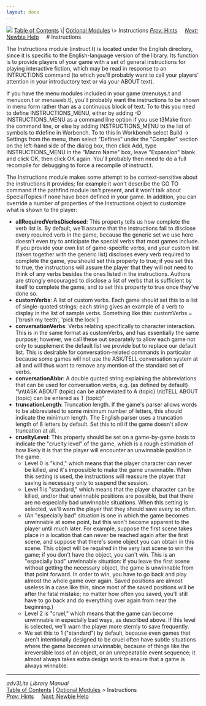 ```yaml
---
layout: docs
---
```



<img src="topbar.jpg" data-border="0" />
<a href="toc.html" class="nav">Table of Contents</a> \|
<a href="optional.html" class="nav">Optional Modules</a> \>
Instructions  
<span class="navnp"><a href="hint.html" class="nav"><em>Prev:</em> Hints</a>
    <a href="newbie.html" class="nav"><em>Next:</em> Newbie Help</a>    
</span>
# Instructions

The Instructions module (instruct.t) is located under the English
directory, since it is specific to the English-language version of the
library. Its function is to provide players of your game with a set of
general instructions for playing interactive fiction, which may be read
in response to an INTRUCTIONS command (to which you'll probably want to
call your players' attention in your introductory text or via your ABOUT
text).

If you have the menu modules included in your game (menusys.t and
menucon.t or menuweb.t), you'll probably want the instructions to be
shown in menu form rather than as a continuous block of text. To to this
you need to define <span id="ins_menu_idx">INSTRUCTIONS_MENU</span>,
either by adding -D INSTRUCTIONS_MENU as a command line option if you
use t3Make from the command line, or else by adding INSTRUCTIONS_MENU to
the list of symbols to \#define in Worbench. To to this in Workbench
select Build -\> Settings from the menu, then select "Defines" under the
"Compiler" section on the left-hand side of the dialog box, then click
Add, type INSTRUCTIONS_MENU in the "Macro Name" box, leave "Expansion"
blank and click OK, then click OK again. You'll probably then need to do
a full recompile for debugging to force a recompile of instruct.t.

The Instructions module makes some attempt to be context-sensitive about
the instructions it provides; for example it won't describe the GO TO
command if the pathfind module isn't present, and it won't talk about
SpecialTopics if none have been defined in your game. In addition, you
can override a number of properties of the Instructions object to
customize what is shown to the player:

- **allRequiredVerbsDisclosed**: This property tells us how complete the
  verb list is. By default, we'll assume that the instructions fail to
  disclose every required verb in the game, because the generic set we
  use here doesn't even try to anticipate the special verbs that most
  games include. If you provide your own list of game-specific verbs,
  and your custom list (taken together with the generic list) discloses
  every verb required to complete the game, you should set this property
  to true; if you set this to true, the instructions will assure the
  player that they will not need to think of any verbs besides the ones
  listed in the instructions. Authors are strongly encouraged to
  disclose a list of verbs that is sufficient by itself to complete the
  game, and to set this property to true once they've done so.
- <span id="custverbs"></span>**customVerbs**: A list of custom verbs.
  Each game should set this to a list of single-quoted strings; each
  string gives an example of a verb to display in the list of sample
  verbs. Something like this: customVerbs = \['brush my teeth', 'pick
  the lock'\]
- **conversationVerbs**: Verbs relating specifically to character
  interaction. This is in the same format as customVerbs, and has
  essentially the same purpose; however, we call these out separately to
  allow each game not only to supplement the default list we provide but
  to replace our default list. This is desirable for
  conversation-related commands in particular because some games will
  not use the ASK/TELL conversation system at all and will thus want to
  remove any mention of the standard set of verbs.
- **conversationAbbr**: A double quoted string explaining the
  abbreviations that can be used for conversation verbs, e.g. (as
  defined by default) "\n\tASK ABOUT (topic) can be abbreviated to A
  (topic) \n\tTELL ABOUT (topic) can be entered as T (topic)"
- **truncationLength**: Truncation length. If the game's parser allows
  words to be abbreviated to some minimum number of letters, this should
  indicate the minimum length. The English parser uses a truncation
  length of 8 letters by default. Set this to nil if the game doesn't
  allow truncation at all.
- <span id="cruelty"></span>**crueltyLevel**: This property should be
  set on a game-by-game basis to indicate the "cruelty level" of the
  game, which is a rough estimation of how likely it is that the player
  will encounter an unwinnable position in the game.
  - Level 0 is "kind," which means that the player character can never
    be killed, and it's impossible to make the game unwinnable. When
    this setting is used, the instructions will reassure the player that
    saving is necessary only to suspend the session.
  - Level 1 is "standard," which means that the player character can be
    killed, and/or that unwinnable positions are possible, but that
    there are no especially bad unwinnable situations. When this setting
    is selected, we'll warn the player that they should save every so
    often.
  - (An "especially bad" situation is one in which the game becomes
    unwinnable at some point, but this won't become apparent to the
    player until much later. For example, suppose the first scene takes
    place in a location that can never be reached again after the first
    scene, and suppose that there's some object you can obtain in this
    scene. This object will be required in the very last scene to win
    the game; if you don't have the object, you can't win. This is an
    "especially bad" unwinnable situation: if you leave the first scene
    without getting the necessary object, the game is unwinnable from
    that point forward. In order to win, you have to go back and play
    almost the whole game over again. Saved positions are almost useless
    in a case like this, since most of the saved positions will be after
    the fatal mistake; no matter how often you saved, you'll still have
    to go back and do everything over again from near the beginning.)
  - Level 2 is "cruel," which means that the game can become unwinnable
    in especially bad ways, as described above. If this level is
    selected, we'll warn the player more sternly to save frequently.
  - We set this to 1 ("standard") by default, because even games that
    aren't intentionally designed to be cruel often have subtle
    situations where the game becomes unwinnable, because of things like
    the irreversible loss of an object, or an unrepeatable event
    sequence; it almost always takes extra design work to ensure that a
    game is always winnable.

------------------------------------------------------------------------



*adv3Lite Library Manual*  
<a href="toc.html" class="nav">Table of Contents</a> \|
<a href="optional.html" class="nav">Optional Modules</a> \>
Instructions  
<span class="navnp"><a href="hint.html" class="nav"><em>Prev:</em> Hints</a>
    <a href="newbie.html" class="nav"><em>Next:</em> Newbie Help</a>    
</span>




